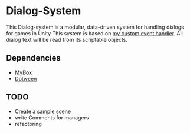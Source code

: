 # Dialog-System
This Dialog-system is a modular, data-driven system for handling dialogs for games in Unity
This system is based on [my custom event handler](https://github.com/AmirArdroudi/unity-custom-eventhandler').
All dialog text will be read from its scriptable objects.



## Dependencies 
* [MyBox](https://github.com/Deadcows/MyBox)
* [Dotween](http://dotween.demigiant.com/download.php)


TODO
---
- Create a sample scene 
- write Comments for managers
- refactoring 
